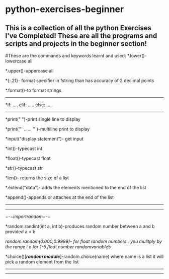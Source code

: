 # python-exercises-beginner
This is a collection of all the python Exercises I've Completed!
These are all the programs and scripts and projects in the beginner section!
---------------------------------------------------------------
#These are the commands and keywords learnt and used:
*.lower()-lowercase all

*.upper()-uppercase all

*{:.2f}- format specifier in fstring than has accuracy of 2 decimal points

*.format()-to format strings 

---------------------------------------------------------------
*if:
....
elif:
.....
else:
.....

---------------------------------------------------------------

*print(" ")-print single line to display

*print(''' ...... ''')-multiline print to display

*input("display statement")- get input 

*int()-typecast int

*float()-typecast float

*str()-typecast str

*len()- returns the size of a list

*.extend("data")- adds the elements mentioned to the end of the list

*append()-appends or attaches at the end of the list

--------------------------------------------------------------
--------------------------------------------------------------

$-$-$-import random-$-$-$

*random.randint(int a, int b)-produces random number between a and b provided a < b

*random.random(0.000,0.9999)- for float random numbers . you mulitply by the range i.e for 1-5 float number randomvariable*5

*choice()[***random module***]-random.choice(name) where name is a list it will pick a random element from the list

--------------------------------------------------------------
--------------------------------------------------------------
